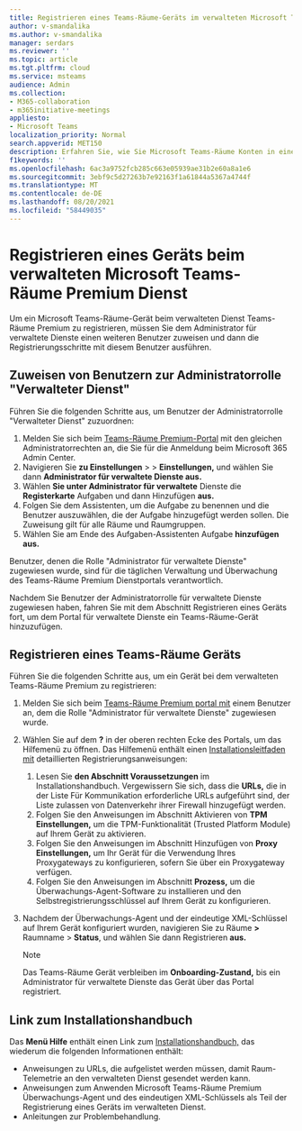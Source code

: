 ```yaml
---
title: Registrieren eines Teams-Räume-Geräts im verwalteten Microsoft Teams-Räume Premium Dienst
author: v-smandalika
ms.author: v-smandalika
manager: serdars
ms.reviewer: ''
ms.topic: article
ms.tgt.pltfrm: cloud
ms.service: msteams
audience: Admin
ms.collection:
- M365-collaboration
- m365initiative-meetings
appliesto:
- Microsoft Teams
localization_priority: Normal
search.appverid: MET150
description: Erfahren Sie, wie Sie Microsoft Teams-Räume Konten in einem verwalteten Microsoft Teams-Räume Premium registrieren.
f1keywords: ''
ms.openlocfilehash: 6ac3a9752fcb285c663e05939ae31b2e60a8a1e6
ms.sourcegitcommit: 3ebf9c5d27263b7e92163f1a61844a5367a4744f
ms.translationtype: MT
ms.contentlocale: de-DE
ms.lasthandoff: 08/20/2021
ms.locfileid: "58449035"
---
```

# <a name="enroll-a-device-in-the-microsoft-teams-rooms-premium-managed-service"></a>Registrieren eines Geräts beim verwalteten Microsoft Teams-Räume Premium Dienst

Um ein Microsoft Teams-Räume-Gerät beim verwalteten Dienst Teams-Räume Premium zu registrieren, müssen Sie dem Administrator für verwaltete Dienste einen weiteren Benutzer zuweisen und dann die Registrierungsschritte mit diesem Benutzer ausführen.

## <a name="assign-users-to-the-managed-service-administrator-role"></a>Zuweisen von Benutzern zur Administratorrolle "Verwalteter Dienst"

Führen Sie die folgenden Schritte aus, um Benutzer der Administratorrolle "Verwalteter Dienst" zuzuordnen:

1. Melden Sie sich beim [Teams-Räume Premium-Portal](https://portal.rooms.microsoft.com/) mit den gleichen Administratorrechten an, die Sie für die Anmeldung beim Microsoft 365 Admin Center.
2. Navigieren Sie **zu Einstellungen**  >    >  **Einstellungen,** und wählen Sie dann **Administrator für verwaltete Dienste aus.**
3. Wählen **Sie unter Administrator für verwaltete** Dienste die **Registerkarte** Aufgaben und dann Hinzufügen **aus.**
4. Folgen Sie dem Assistenten, um die Aufgabe zu benennen und die Benutzer auszuwählen, die der Aufgabe hinzugefügt werden sollen. Die Zuweisung gilt für alle Räume und Raumgruppen.
5. Wählen Sie am Ende des Aufgaben-Assistenten Aufgabe **hinzufügen aus.**

Benutzer, denen die Rolle "Administrator für verwaltete Dienste" zugewiesen wurde, sind für die täglichen Verwaltung und Überwachung des Teams-Räume Premium Dienstportals verantwortlich.

Nachdem Sie Benutzer der Administratorrolle für verwaltete [](#enroll-a-teams-rooms-device) Dienste zugewiesen haben, fahren Sie mit dem Abschnitt Registrieren eines Geräts fort, um dem Portal für verwaltete Dienste ein Teams-Räume-Gerät hinzuzufügen.

## <a name="enroll-a-teams-rooms-device"></a>Registrieren eines Teams-Räume Geräts

Führen Sie die folgenden Schritte aus, um ein Gerät bei dem verwalteten Teams-Räume Premium zu registrieren:

1. Melden Sie sich beim [Teams-Räume Premium portal mit](https://portal.rooms.microsoft.com/) einem Benutzer an, dem die Rolle "Administrator für verwaltete Dienste" zugewiesen wurde.
2. Wählen Sie auf dem **?** in der oberen rechten Ecke des Portals, um das Hilfemenü zu öffnen. Das Hilfemenü enthält einen [Installationsleitfaden mit](https://portal.rooms.microsoft.com/docs/MMR%20Monitoring%20Software%20Installation%20Guide%20Feb%202021.pdf) detaillierten Registrierungsanweisungen:

    1. Lesen Sie **den Abschnitt Voraussetzungen** im Installationshandbuch. Vergewissern Sie sich, dass die **URLs,** die in der Liste Für Kommunikation erforderliche URLs aufgeführt sind, der Liste zulassen von Datenverkehr ihrer Firewall hinzugefügt werden.
    2. Folgen Sie den Anweisungen im Abschnitt Aktivieren von **TPM Einstellungen,** um die TPM-Funktionalität (Trusted Platform Module) auf Ihrem Gerät zu aktivieren.
    3. Folgen Sie den Anweisungen im Abschnitt Hinzufügen von **Proxy Einstellungen,** um Ihr Gerät für die Verwendung Ihres Proxygateways zu konfigurieren, sofern Sie über ein Proxygateway verfügen.
    4. Folgen Sie den Anweisungen im Abschnitt **Prozess,** um die Überwachungs-Agent-Software zu installieren und den Selbstregistrierungsschlüssel auf Ihrem Gerät zu konfigurieren.

3. Nachdem der Überwachungs-Agent und der eindeutige XML-Schlüssel auf Ihrem Gerät konfiguriert wurden, navigieren Sie zu Räume **>** Raumname > **Status**, und wählen Sie dann Registrieren **aus.**

    > [!NOTE]
    > Das Teams-Räume Gerät verbleiben im **Onboarding-Zustand,** bis ein Administrator für verwaltete Dienste das Gerät über das Portal registriert.

## <a name="link-to-installation-guide"></a>Link zum Installationshandbuch

Das **Menü Hilfe** enthält einen Link zum [Installationshandbuch,](https://portal.rooms.microsoft.com/docs/MMR%20Monitoring%20Software%20Installation%20Guide%20Feb%202021.pdf) das wiederum die folgenden Informationen enthält:

- Anweisungen zu URLs, die aufgelistet werden müssen, damit Raum-Telemetrie an den verwalteten Dienst gesendet werden kann.
- Anweisungen zum Anwenden Microsoft Teams-Räume Premium Überwachungs-Agent und des eindeutigen XML-Schlüssels als Teil der Registrierung eines Geräts im verwalteten Dienst.
- Anleitungen zur Problembehandlung.
